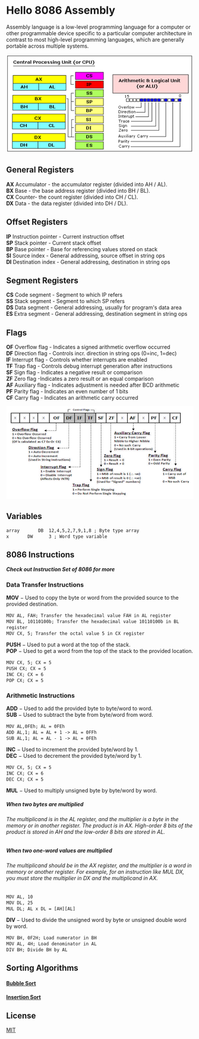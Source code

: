 # Hello 8086 Assembly



Assembly language is a low-level programming language for a computer or other programmable device specific to a particular computer architecture in contrast to most high-level programming languages, which are generally portable across multiple systems.



![alt text](https://github.com/UlascanKilic/assembly-things/blob/master/img/asmregisters.gif)



## General Registers


<b>AX</b> Accumulator - the accumulator register (divided into AH / AL).</br>
<b>BX</b> Base - the base address register (divided into BH / BL).</br>
<b>CX</b> Counter- the count register (divided into CH / CL).</br>
<b>DX</b> Data - the data register (divided into DH / DL).</br>


## Offset Registers

<b>IP</b> Instruction pointer - Current instruction offset</br>
<b>SP</b> Stack pointer - Current stack offset</br>
<b>BP</b> Base pointer - Base for referencing values stored on stack</br>
<b>SI</b> Source index - General addressing, source offset in string ops</br>
<b>DI</b> Destination index - General addressing, destination in string ops</br>

## Segment Registers
<b>CS</b> Code segment - Segment to which IP refers</br>
<b>SS</b> Stack segment - Segment to which SP refers</br>
<b>DS</b> Data segment - General addressing, usually for program's data area</br>
<b>ES</b> Extra segment - General addressing, destination segment in string ops</br>


## Flags

<b>OF</b> Overflow flag - Indicates a signed arithmetic overflow occurred</br>
<b>DF</b> Direction flag - Controls incr. direction in string ops (0=inc, 1=dec)</br>
<b>IF</b> Interrupt flag - Controls whether interrupts are enabled</br>
<b>TF</b> Trap flag - Controls debug interrupt generation after instructions</br>
<b>SF</b> Sign flag - Indicates a negative result or comparison</br>
<b>ZF</b> Zero flag -Indicates a zero result or an equal comparison</br>
<b>AF</b> Auxiliary flag - Indicates adjustment is needed after BCD arithmetic</br>
<b>PF</b> Parity flag - Indicates an even number of 1 bits</br>
<b>CF</b> Carry flag - Indicates an arithmetic carry occurred</br>

![alt text](https://github.com/UlascanKilic/assembly-things/blob/master/img/flags.png)

## Variables

```assembly
array		DB	12,4,5,2,7,9,1,8 ; Byte type array
x		DW      3 ; Word type variable
```
## 8086 Instructions 

<b><i>Check out Instruction Set of 8086 for more</i></b>

### Data Transfer Instructions
<b>MOV</b> − Used to copy the byte or word from the provided source to the provided destination.<br/>
```assembly
MOV AL, FAH; Transfer the hexadecimal value FAH in AL register
MOV BL, 10110100b; Transfer the hexadecimal value 10110100b in BL register
MOV CX, 5; Transfer the octal value 5 in CX register
```


<b>PUSH</b> − Used to put a word at the top of the stack.<br/>
<b>POP</b> − Used to get a word from the top of the stack to the provided location.<br/>
```assembly
MOV CX, 5; CX = 5
PUSH CX; CX = 5
INC CX; CX = 6
POP CX; CX = 5

```

### Arithmetic Instructions

<b>ADD</b> − Used to add the provided byte to byte/word to word.<br/>
<b>SUB</b> − Used to subtract the byte from byte/word from word.<br/>
```assembly
MOV AL,0FEh; AL = 0FEh
ADD AL,1; AL = AL + 1 -> AL = 0FFh
SUB AL,1; AL = AL - 1 -> AL = 0FEh

```

<b>INC</b> − Used to increment the provided byte/word by 1.<br/>
<b>DEC</b> − Used to decrement the provided byte/word by 1.<br/>
```assembly
MOV CX, 5; CX = 5
INC CX; CX = 6
DEC CX; CX = 5
```

<b>MUL</b> − Used to multiply unsigned byte by byte/word by word.<br/>
##### When two bytes are multiplied<br/>

###### The multiplicand is in the AL register, and the multiplier is a byte in the memory or in another register. The product is in AX. High-order 8 bits of the product is stored in AH and the low-order 8 bits are stored in AL.<br/>

##### When two one-word values are multiplied<br/>

###### The multiplicand should be in the AX register, and the multiplier is a word in memory or another register. For example, for an instruction like MUL DX, you must store the multiplier in DX and the multiplicand in AX.<br/>

```assembly
MOV AL, 10
MOV DL, 25
MUL DL; AL x DL = [AH][AL]

```

<b>DIV </b> − Used to divide the unsigned word by byte or unsigned double word by word.<br/>
```assembly
MOV BH, 0F2H; Load numerator in BH  
MOV AL, 4H; Load denominator in AL
DIV BH; Divide BH by AL
```



## Sorting Algorithms 

####  [Bubble Sort](https://github.com/UlascanKilic/assembly-things/tree/master/bubble%20sort)
####  [Insertion Sort](https://github.com/UlascanKilic/assembly-things/tree/master/insertion%20sort)


## License
[MIT](https://choosealicense.com/licenses/mit/)
